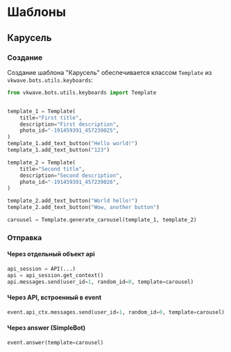 # Шаблоны

## Карусель

### Создание

Создание шаблона "Карусель" обеспечивается классом `Template` из `vkwave.bots.utils.keyboards`:

``` python
from vkwave.bots.utils.keyboards import Template


template_1 = Template(
    title="First title",
    description="First description",
    photo_id="-191459391_457239025",
)
template_1.add_text_button("Hello world!")
template_1.add_text_button("123")

template_2 = Template(
    title="Second title",
    description="Second description",
    photo_id="-191459391_457239026",
)

template_2.add_text_button("World hello!")
template_2.add_text_button("Wow, another button")

carousel = Template.generate_carousel(template_1, template_2)
```

### Отправка

#### Через отдельный объект api

``` python
api_session = API(...)
api = api_session.get_context()
api.messages.send(user_id=1, random_id=0, template=carousel)
```

#### Через API, встроенный в event

```python
event.api_ctx.messages.send(user_id=1, random_id=0, template=carousel)
```

#### Через answer (SimpleBot)

```python
event.answer(template=carousel)
```

